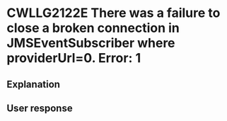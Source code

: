 # CWLLG2122E There was a failure to close a broken connection in JMSEventSubscriber where providerUrl=0.   Error: 1

## Explanation

## User response